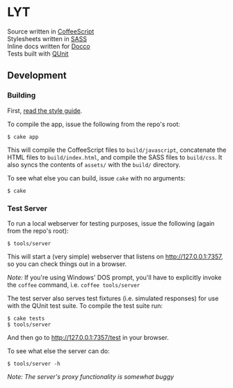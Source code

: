 # LYT

Source written in [CoffeeScript](http://jashkenas.github.com/coffee-script/)  
Stylesheets written in [SASS](http://sass-lang.com/)  
Inline docs written for [Docco](http://jashkenas.github.com/docco/)  
Tests built with [QUnit](http://docs.jquery.com/QUnit)

## Development

### Building

First, [read the style guide](/Notalib/LYT/wiki/Style-Guide).

To compile the app, issue the following from the repo's root:

    $ cake app

This will compile the CoffeeScript files to `build/javascript`, concatenate the HTML files to `build/index.html`, and compile the SASS files to `build/css`. It also syncs the contents of `assets/` with the `build/` directory.

To see what else you can build, issue `cake` with no arguments:

    $ cake


### Test Server

To run a local webserver for testing purposes, issue the following (again from the repo's root):

    $ tools/server

This will start a (very simple) webserver that listens on http://127.0.0.1:7357, so you can check things out in a browser.

_Note:_ If you're using Windows' DOS prompt, you'll have to explicitly invoke the `coffee` command, i.e. `coffee tools/server`

The test server also serves test fixtures (i.e. simulated responses) for use with the QUnit test suite. To compile the test suite run: 

    $ cake tests
    $ tools/server

And then go to http://127.0.0.1:7357/test in your browser.

To see what else the server can do:

    $ tools/server -h

_Note: The server's proxy functionality is somewhat buggy_

